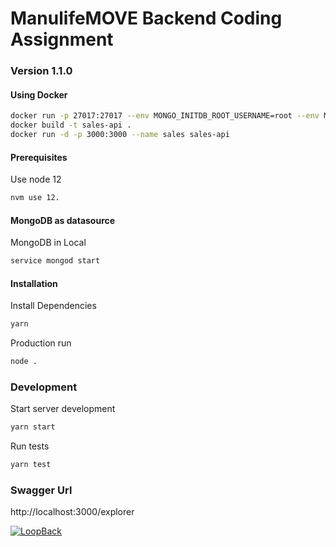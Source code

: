 # ManulifeMOVE Backend Coding Assignment
### Version 1.1.0


#### Using Docker

```bash
docker run -p 27017:27017 --env MONGO_INITDB_ROOT_USERNAME=root --env MONGO_INITDB_ROOT_PASSWORD=rootpassword mongo:latest
docker build -t sales-api .
docker run -d -p 3000:3000 --name sales sales-api
```

#### Prerequisites

Use node 12
```bash
nvm use 12.
```

#### MongoDB as datasource
MongoDB in Local
```bash
service mongod start
```

#### Installation

Install Dependencies
```bash
yarn
```

Production run
```bash
node .
```

### Development

Start server development
```bash
yarn start
```

Run tests
```bash
yarn test
```

### Swagger Url
http://localhost:3000/explorer


[![LoopBack](https://github.com/strongloop/loopback-next/raw/master/docs/site/imgs/branding/Powered-by-LoopBack-Badge-(blue)-@2x.png)](http://loopback.io/)
